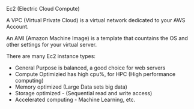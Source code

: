 Ec2 (Electric Cloud Compute)

A VPC (Virtual Private Cloud) is a virtual network dedicated to your AWS Account.

An AMI (Amazon Machine Image) is a template that countains the OS and other settings for your virtual server. 

There are many Ec2 instance types:

- General Purpose is balanced, a good choice for web servers
- Compute Optimizied has high cpu%, for HPC (High performance computing)
- Memory optimized (Large Data sets big data)
- Storage optimized - (Sequential read and write access)
- Accelerated computing - Machine Learning, etc. 
